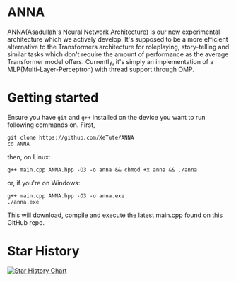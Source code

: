 # ANNA
ANNA(Asadullah's Neural Network Architecture) is our new experimental architecture which we actively develop.
It's supposed to be a more efficient alternative to the Transformers architecture for roleplaying, story-telling and similar tasks which don't require the amount of performance as the average Transformer model offers.
Currently, it's simply an implementation of a MLP(Multi-Layer-Perceptron) with thread support through OMP.

# Getting started
Ensure you have `git` and `g++` installed on the device you want to run following commands on.
First,
```
git clone https://github.com/XeTute/ANNA
cd ANNA
```
then, on Linux:
```
g++ main.cpp ANNA.hpp -O3 -o anna && chmod +x anna && ./anna
```
or, if you're on Windows:
```
g++ main.cpp ANNA.hpp -O3 -o anna.exe
./anna.exe
```
This will download, compile and execute the latest main.cpp found on this GitHub repo.

# Star History
<a href="https://star-history.com/#XeTute/ANNA&Date">
 <picture>
   <source media="(prefers-color-scheme: dark)" srcset="https://api.star-history.com/svg?repos=XeTute/ANNA&type=Date&theme=dark" />
   <source media="(prefers-color-scheme: light)" srcset="https://api.star-history.com/svg?repos=XeTute/ANNA&type=Date" />
   <img alt="Star History Chart" src="https://api.star-history.com/svg?repos=XeTute/ANNA&type=Date" />
 </picture>
</a>
